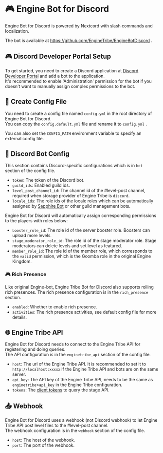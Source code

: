 # 🎮 Engine Bot for Discord

Engine Bot for Discord is powered by Nextcord with slash commands and localization.

The bot is available at https://github.com/EngineTribe/EngineBotDiscord .

## 🎮 Discord Developer Portal Setup

To get started, you need to create a Discord application at [Discord Developer Portal](https://discord.com/developers/applications) and add a bot to the application.   
It's recommended to enable 'Administration' permission for the bot if you doesn't want to manually assign complex permissions to the bot.

## 📑 Create Config File

You need to create a config file named `config.yml` in the root directory of Engine Bot for Discord.  
You can copy the `config.default.yml` file and rename it to `config.yml` .

You can also set the `CONFIG_PATH` environment variable to specify an external config file.

## 🤖 Discord Bot Config

This section contains Discord-specific configurations which is in `bot` section of the config file.

- `token`: The token of the Discord bot.
- `guild_ids`: Enabled guild ids.
- `level_post_channel_id`: The channel id of the #level-post channel, required when storage provider of Engine Tribe is `discord`.
- `locale_ids`: The role ids of the locale roles which can be automatically assigned by [Sapphire Bot](https://sapph.xyz) or other guild management bots.

Engine Bot for Discord will automatically assign corresponding permissions to the players with roles below:

- `booster_role_id`: The role id of the server booster role. Boosters can upload more levels.
- `stage_moderator_role_id`: The role id of the stage moderator role. Stage moderators can delete levels and set level as featured.
- `member_role_id`: The role id of the member role, which corresponds to the `valid` permission, which is the Goomba role in the original Engine Kingdom.

### 🎮 Rich Presence

Like original Engine-bot, Engine Tribe Bot for Discord also supports rolling rich presences.
The rich presence configuration is in the `rich_presence` section.

- `enabled`: Whether to enable rich presence.
- `activities`: The rich presence activities, see default config file for more details.

## 🌐 Engine Tribe API

Engine Bot for Discord needs to connect to the Engine Tribe API for registering and doing queries.   
The API configuration is in the `enginetribe_api` section of the config file.

- `host`: The url of the Engine Tribe API. It is recommended to set it to `http://localhost:xxxxx` if the Engine Tribe API and bots are on the same server.
- `api_key`: The API key of the Engine Tribe API, needs to be the same as `enginetribe`>`api_key` in the Engine Tribe configuration.
- `tokens`: The [client tokens](/tokens.md) to query the stage API.

## 📤 Webhook

Engine Bot for Discord uses a webhook (not Discord webhook) to let Engine Tribe API post level files to the #level-post channel.   
The webhook configuration is in the `webhook` section of the config file.

- `host`: The host of the webhook.
- `port`: The port of the webhook.